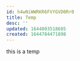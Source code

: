 ```yaml
---
id: h4wNiWWRKR6FVYGVD0Rr0
title: Temp
desc: ''
updated: 1644803518685
created: 1644784471898
---
```


this is a temp
